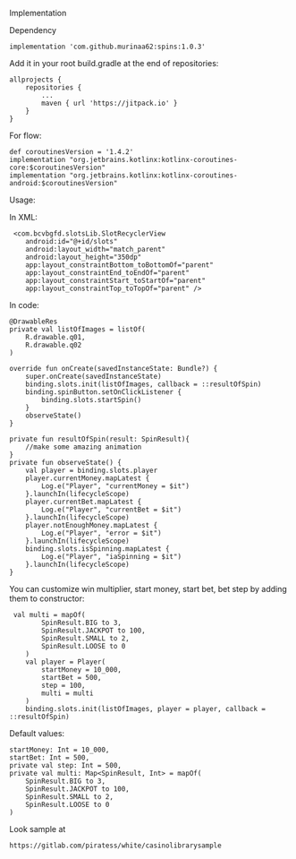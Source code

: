 Implementation 

   Dependency
    
    implementation 'com.github.murinaa62:spins:1.0.3' 
 
   Add it in your root build.gradle at the end of repositories:
   
    allprojects {
		repositories {
			...
			maven { url 'https://jitpack.io' }
		}
	}
  
  For flow:
  
    def coroutinesVersion = '1.4.2'
    implementation "org.jetbrains.kotlinx:kotlinx-coroutines-core:$coroutinesVersion"
    implementation "org.jetbrains.kotlinx:kotlinx-coroutines-android:$coroutinesVersion"
    
    
  Usage: 
  
  In XML: 
  
     <com.bcvbgfd.slotsLib.SlotRecyclerView
        android:id="@+id/slots"
        android:layout_width="match_parent"
        android:layout_height="350dp"
        app:layout_constraintBottom_toBottomOf="parent"
        app:layout_constraintEnd_toEndOf="parent"
        app:layout_constraintStart_toStartOf="parent"
        app:layout_constraintTop_toTopOf="parent" />
        
   In code:
   
    @DrawableRes
    private val listOfImages = listOf(
        R.drawable.q01,
        R.drawable.q02
    )

    override fun onCreate(savedInstanceState: Bundle?) {
        super.onCreate(savedInstanceState)
        binding.slots.init(listOfImages, callback = ::resultOfSpin)
        binding.spinButton.setOnClickListener {
            binding.slots.startSpin()
        }
        observeState()
    }
    
    private fun resultOfSpin(result: SpinResult){
        //make some amazing animation
    }
    private fun observeState() {
        val player = binding.slots.player
        player.currentMoney.mapLatest {
            Log.e("Player", "currentMoney = $it")
        }.launchIn(lifecycleScope)
        player.currentBet.mapLatest {
            Log.e("Player", "currentBet = $it")
        }.launchIn(lifecycleScope)
        player.notEnoughMoney.mapLatest {
            Log.e("Player", "error = $it")
        }.launchIn(lifecycleScope)
        binding.slots.isSpinning.mapLatest {
            Log.e("Player", "iaSpinning = $it")
        }.launchIn(lifecycleScope)
    }
    
   You can customize win multiplier, start money, start bet, bet step by adding them to constructor:
   
     val multi = mapOf(
            SpinResult.BIG to 3,
            SpinResult.JACKPOT to 100,
            SpinResult.SMALL to 2,
            SpinResult.LOOSE to 0
        )
        val player = Player(
            startMoney = 10_000,
            startBet = 500,
            step = 100,
            multi = multi
        )
        binding.slots.init(listOfImages, player = player, callback = ::resultOfSpin)
        
 Default values:
 
    startMoney: Int = 10_000,
    startBet: Int = 500,
    private val step: Int = 500,
    private val multi: Map<SpinResult, Int> = mapOf(
        SpinResult.BIG to 3,
        SpinResult.JACKPOT to 100,
        SpinResult.SMALL to 2,
        SpinResult.LOOSE to 0
    )
   
   Look sample at 
   
   	https://gitlab.com/piratess/white/casinolibrarysample
   
    
   
        
   
